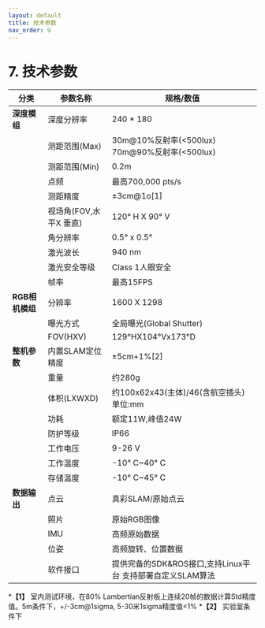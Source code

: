 ```yaml
---
layout: default
title: 技术参数
nav_order: 9
---
```



# 7. 技术参数

| 分类             | 参数名称                         | 规格/数值 |
|------------------|----------------------------------|-----------|
| **深度模组**     | 深度分辨率                       | 240 * 180 |
|                  | 测距范围(Max)                    | 30m@10%反射率(<500lux) 70m@90%反射率(<500lux) |
|                  | 测距范围(Min)                    | 0.2m |
|                  | 点频                             | 最高700,000 pts/s |
|                  | 测距精度                         | ±3cm@1o[1] |
|                  | 视场角(FOV,水平X 垂直)           | 120° H X 90° V |
|                  | 角分辨率                         | 0.5° x 0.5° |
|                  | 激光波长                         | 940 nm |
|                  | 激光安全等级                     | Class 1人眼安全 |
|                  | 帧率                             | 最高15FPS |
| **RGB相机模组**  | 分辨率                           | 1600 X 1298 |
|                  | 曝光方式                         | 全局曝光(Global Shutter) |
|                  | FOV(HXV)                         | 129°HX104°Vx173°D |
| **整机参数**     | 内置SLAM定位精度                 | ±5cm+1%[2] |
|                  | 重量                             | 约280g |
|                  | 体积(LXWXD)                      | 约100x62x43(主体)/46(含航空插头) 单位:mm |
|                  | 功耗                             | 额定11W,峰值24W |
|                  | 防护等级                         | IP66 |
|                  | 工作电压                         | 9-26 V |
|                  | 工作温度                         | -10° C~40° C |
|                  | 存储温度                         | -10° C~45° C |
| **数据输出**     | 点云                             | 真彩SLAM/原始点云 |
|                  | 照片                             | 原始RGB图像 |
|                  | IMU                              | 高频原始数据 |
|                  | 位姿                             | 高频旋转、位置数据 |
|                  | 软件接口                         | 提供完备的SDK&ROS接口,支持Linux平台 支持部署自定义SLAM算法 |


***【1】** 室内测试环境，在80% Lambertian反射板上连续20帧的数据计算Std精度值。5m条件下，+/-3cm@1sigma, 5-30米1sigma精度值<1%
***【2】** 实验室条件下

